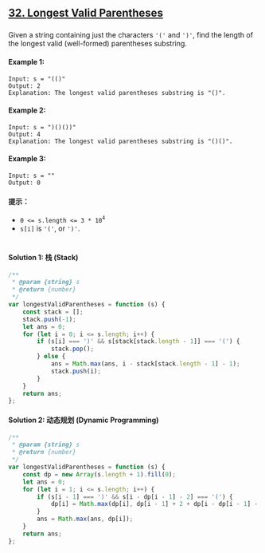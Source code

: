 ## [32. Longest Valid Parentheses](https://leetcode.com/problems/longest-valid-parentheses/)

###

Given a string containing just the characters `'('` and `')'`, find the length of the longest valid (well-formed) parentheses substring.

#### Example 1:

```
Input: s = "(()"
Output: 2
Explanation: The longest valid parentheses substring is "()".
```

#### Example 2:

```
Input: s = ")()())"
Output: 4
Explanation: The longest valid parentheses substring is "()()".
```

#### Example 3:

```
Input: s = ""
Output: 0
```

#### 提示：

-   `0 <= s.length <= 3 * 10`<sup>`4`</sup>
-   `s[i]` is `'('`, or `')'`.

#

#### Solution 1: 栈 (Stack)

```js
/**
 * @param {string} s
 * @return {number}
 */
var longestValidParentheses = function (s) {
    const stack = [];
    stack.push(-1);
    let ans = 0;
    for (let i = 0; i <= s.length; i++) {
        if (s[i] === ')' && s[stack[stack.length - 1]] === '(') {
            stack.pop();
        } else {
            ans = Math.max(ans, i - stack[stack.length - 1] - 1);
            stack.push(i);
        }
    }
    return ans;
};
```

#### Solution 2: 动态规划 (Dynamic Programming)

```js
/**
 * @param {string} s
 * @return {number}
 */
var longestValidParentheses = function (s) {
    const dp = new Array(s.length + 1).fill(0);
    let ans = 0;
    for (let i = 1; i <= s.length; i++) {
        if (s[i - 1] === ')' && s[i - dp[i - 1] - 2] === '(') {
            dp[i] = Math.max(dp[i], dp[i - 1] + 2 + dp[i - dp[i - 1] - 2]);
        }
        ans = Math.max(ans, dp[i]);
    }
    return ans;
};
```
